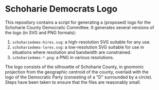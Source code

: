 # Schoharie Democrats Logo
This repository contains a script for generating a (proposed) logo for the
Schoharie County Democratic Committee. It generates several versions of the
logo (in SVG and PNG formats):

1.  `schohariedems-hires.svg`: a high-resolution SVG suitable for any use.
2.  `schohariedems-lores.svg`: a low-resolution SVG suitable for use in
    situations where resolution and bandwidth are constrained.
3.  `schohariedems-*.png`: a PNG in various resolutions.

The logo consists of the silhouette of Schoharie County, in gnomonic projection
from the geographic centroid of the county, overlaid with the logo of the
Democratic Party (consisting of a "D" surrounded by a circle). Steps have been
taken to ensure that the files are reasonably small.
